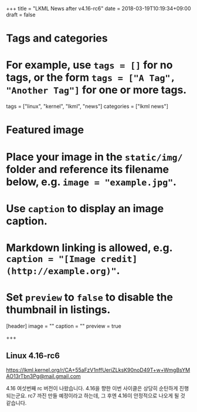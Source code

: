 +++
title = "LKML News after v4.16-rc6"
date = 2018-03-19T10:19:34+09:00
draft = false

# Tags and categories
# For example, use `tags = []` for no tags, or the form `tags = ["A Tag", "Another Tag"]` for one or more tags.
tags = ["linux", "kernel", "lkml", "news"]
categories = ["lkml news"]

# Featured image
# Place your image in the `static/img/` folder and reference its filename below, e.g. `image = "example.jpg"`.
# Use `caption` to display an image caption.
#   Markdown linking is allowed, e.g. `caption = "[Image credit](http://example.org)"`.
# Set `preview` to `false` to disable the thumbnail in listings.
[header]
image = ""
caption = ""
preview = true

+++

Linux 4.16-rc6
--------------

https://lkml.kernel.org/r/CA+55aFzV1nffUeriZLksK90noD49T+w+WmgBsYMAO13rTbn3Pg@mail.gmail.com

4.16 여섯번째 rc 버전이 나왔습니다.  4.16을 향한 이번 사이클은 상당히 순탄하게
진행되는군요.  rc7 까진 만들 예정이라고 하는데, 그 후엔 4.16이 안정적으로
나오게 될 것 같습니다.

